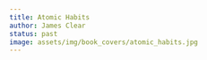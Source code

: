 ```yaml
---
title: Atomic Habits
author: James Clear
status: past
image: assets/img/book_covers/atomic_habits.jpg
---
```

